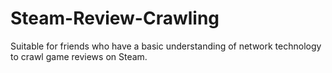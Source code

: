 # Steam-Review-Crawling
Suitable for friends who have a basic understanding of network technology to crawl game reviews on Steam.
